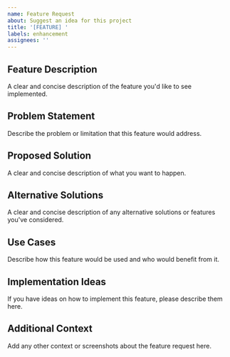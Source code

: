 ```yaml
---
name: Feature Request
about: Suggest an idea for this project
title: '[FEATURE] '
labels: enhancement
assignees: ''
---
```


## Feature Description
A clear and concise description of the feature you'd like to see implemented.

## Problem Statement
Describe the problem or limitation that this feature would address.

## Proposed Solution
A clear and concise description of what you want to happen.

## Alternative Solutions
A clear and concise description of any alternative solutions or features you've considered.

## Use Cases
Describe how this feature would be used and who would benefit from it.

## Implementation Ideas
If you have ideas on how to implement this feature, please describe them here.

## Additional Context
Add any other context or screenshots about the feature request here.